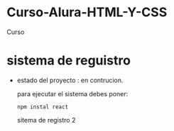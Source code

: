 # Curso-Alura-HTML-Y-CSS
Curso
<h1>sistema de reguistro</h1>

- estado del proyecto : en contrucion.

  para ejecutar el sistema debes poner:

  ```npm instal react```

  sitema de registro 2
